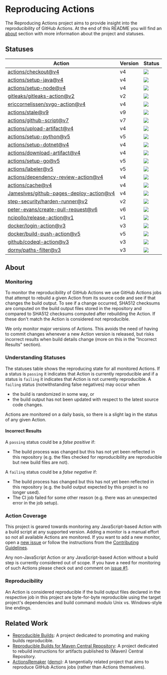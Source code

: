 <!-- SPDX-License-Identifier: CC-BY-4.0 -->

# Reproducing Actions

The Reproducing Actions project aims to provide insight into the reproducibility
of GitHub Actions. At the end of this README you will find an [about] section
with more information about the project and statuses.

[about]: #about

## Statuses

| Action | Version | Status |
| ------ | ------- | ------ |
| [actions/checkout@v4] | v4 | [![][actions/checkout-v4-badge]][actions/checkout-v4-url] |
| [actions/setup-java@v4] | v4 | [![][actions/setup-java-v4-badge]][actions/setup-java-v4-url] |
| [actions/setup-node@v4] | v4 | [![][actions/setup-node-v4-badge]][actions/setup-node-v4-url] |
| [gitleaks/gitleaks-action@v2] | v2 | [![][gitleaks/gitleaks-action-v2-badge]][gitleaks/gitleaks-action-v2-url] |
| [ericcornelissen/svgo-action@v4] | v4 | [![][ericcornelissen/svgo-action-v4-badge]][ericcornelissen/svgo-action-v4-url] |
| [actions/stale@v9] | v9 | [![][actions/stale-v9-badge]][actions/stale-v9-url] |
| [actions/github-script@v7] | v7 | [![][actions/github-script-v7-badge]][actions/github-script-v7-url] |
| [actions/upload-artifact@v4] | v4 | [![][actions/upload-artifact-v4-badge]][actions/upload-artifact-v4-url] |
| [actions/setup-python@v5] | v5 | [![][actions/setup-python-v5-badge]][actions/setup-python-v5-url] |
| [actions/setup-dotnet@v4] | v4 | [![][actions/setup-dotnet-v4-badge]][actions/setup-dotnet-v4-url] |
| [actions/download-artifact@v4] | v4 | [![][actions/download-artifact-v4-badge]][actions/download-artifact-v4-url] |
| [actions/setup-go@v5] | v5 | [![][actions/setup-go-v5-badge]][actions/setup-go-v5-url] |
| [actions/labeler@v5] | v5 | [![][actions/labeler-v5-badge]][actions/labeler-v5-url] |
| [actions/dependency-review-action@v4] | v4 | [![][actions/dependency-review-action-v4-badge]][actions/dependency-review-action-v4-url] |
| [actions/cache@v4] | v4 | [![][actions/cache-v4-badge]][actions/cache-v4-url] |
| [JamesIves/github-pages-deploy-action@v4] | v4 | [![][JamesIves/github-pages-deploy-action-v4-badge]][JamesIves/github-pages-deploy-action-v4-url] |
| [step-security/harden-runner@v2] | v2 | [![][step-security/harden-runner-v2-badge]][step-security/harden-runner-v2-url] |
| [peter-evans/create-pull-request@v6] | v6 | [![][peter-evans/create-pull-request-v6-badge]][peter-evans/create-pull-request-v6-url] |
| [ncipollo/release-action@v1] | v1 | [![][ncipollo/release-action-v1-badge]][ncipollo/release-action-v1-url] |
| [docker/login-action@v3] | v3 | [![][docker/login-action-v3-badge]][docker/login-action-v3-url] |
| [docker/build-push-action@v5] | v5 | [![][docker/build-push-action-v5-badge]][docker/build-push-action-v5-url] |
| [github/codeql-action@v3] | v3 | [![][github/codeql-action-v3-badge]][github/codeql-action-v3-url] |
| [dorny/paths-filter@v3] | v3 | [![][dorny/paths-filter-v3-badge]][dorny/paths-filter-v3-url] |
<!-- INSERT ROW -->
[dorny/paths-filter@v3]: https://github.com/dorny/paths-filter/tree/v3
[dorny/paths-filter-v3-badge]: https://github.com/ericcornelissen/reproducing-actions/actions/workflows/dorny-paths-filter-v3.yml/badge.svg?event=schedule
[dorny/paths-filter-v3-url]: https://github.com/ericcornelissen/reproducing-actions/actions/workflows/dorny-paths-filter-v3.yml
[github/codeql-action@v3]: https://github.com/github/codeql-action/tree/v3
[github/codeql-action-v3-badge]: https://github.com/ericcornelissen/reproducing-actions/actions/workflows/github-codeql-action-v3.yml/badge.svg?event=schedule
[github/codeql-action-v3-url]: https://github.com/ericcornelissen/reproducing-actions/actions/workflows/github-codeql-action-v3.yml
[docker/build-push-action@v5]: https://github.com/docker/build-push-action/tree/v5
[docker/build-push-action-v5-badge]: https://github.com/ericcornelissen/reproducing-actions/actions/workflows/docker-build-push-action-v5.yml/badge.svg?event=schedule
[docker/build-push-action-v5-url]: https://github.com/ericcornelissen/reproducing-actions/actions/workflows/docker-build-push-action-v5.yml
[docker/login-action@v3]: https://github.com/docker/login-action/tree/v3
[docker/login-action-v3-badge]: https://github.com/ericcornelissen/reproducing-actions/actions/workflows/docker-login-action-v3.yml/badge.svg?event=schedule
[docker/login-action-v3-url]: https://github.com/ericcornelissen/reproducing-actions/actions/workflows/docker-login-action-v3.yml
[ncipollo/release-action@v1]: https://github.com/ncipollo/release-action/tree/v1
[ncipollo/release-action-v1-badge]: https://github.com/ericcornelissen/reproducing-actions/actions/workflows/ncipollo-release-action-v1.yml/badge.svg?event=schedule
[ncipollo/release-action-v1-url]: https://github.com/ericcornelissen/reproducing-actions/actions/workflows/ncipollo-release-action-v1.yml
[peter-evans/create-pull-request@v6]: https://github.com/peter-evans/create-pull-request/tree/v6
[peter-evans/create-pull-request-v6-badge]: https://github.com/ericcornelissen/reproducing-actions/actions/workflows/peter-evans-create-pull-request-v6.yml/badge.svg?event=schedule
[peter-evans/create-pull-request-v6-url]: https://github.com/ericcornelissen/reproducing-actions/actions/workflows/peter-evans-create-pull-request-v6.yml
[step-security/harden-runner@v2]: https://github.com/step-security/harden-runner/tree/v2
[step-security/harden-runner-v2-badge]: https://github.com/ericcornelissen/reproducing-actions/actions/workflows/step-security-harden-runner-v2.yml/badge.svg?event=schedule
[step-security/harden-runner-v2-url]: https://github.com/ericcornelissen/reproducing-actions/actions/workflows/step-security-harden-runner-v2.yml
[JamesIves/github-pages-deploy-action@v4]: https://github.com/JamesIves/github-pages-deploy-action/tree/v4
[JamesIves/github-pages-deploy-action-v4-badge]: https://github.com/ericcornelissen/reproducing-actions/actions/workflows/jamesives-github-pages-deploy-action-v4.yml/badge.svg?event=schedule
[JamesIves/github-pages-deploy-action-v4-url]: https://github.com/ericcornelissen/reproducing-actions/actions/workflows/jamesives-github-pages-deploy-action-v4.yml
[actions/cache@v4]: https://github.com/actions/cache/tree/v4
[actions/cache-v4-badge]: https://github.com/ericcornelissen/reproducing-actions/actions/workflows/actions-cache-v4.yml/badge.svg?event=schedule
[actions/cache-v4-url]: https://github.com/ericcornelissen/reproducing-actions/actions/workflows/actions-cache-v4.yml
[actions/dependency-review-action@v4]: https://github.com/actions/dependency-review-action/tree/v4
[actions/dependency-review-action-v4-badge]: https://github.com/ericcornelissen/reproducing-actions/actions/workflows/actions-dependency-review-action-v4.yml/badge.svg?event=schedule
[actions/dependency-review-action-v4-url]: https://github.com/ericcornelissen/reproducing-actions/actions/workflows/actions-dependency-review-action-v4.yml
[actions/labeler@v5]: https://github.com/actions/labeler/tree/v5
[actions/labeler-v5-badge]: https://github.com/ericcornelissen/reproducing-actions/actions/workflows/actions-labeler-v5.yml/badge.svg?event=schedule
[actions/labeler-v5-url]: https://github.com/ericcornelissen/reproducing-actions/actions/workflows/actions-labeler-v5.yml
[actions/setup-go@v5]: https://github.com/actions/setup-go/tree/v5
[actions/setup-go-v5-badge]: https://github.com/ericcornelissen/reproducing-actions/actions/workflows/actions-setup-go-v5.yml/badge.svg?event=schedule
[actions/setup-go-v5-url]: https://github.com/ericcornelissen/reproducing-actions/actions/workflows/actions-setup-go-v5.yml
[actions/download-artifact@v4]: https://github.com/actions/download-artifact/tree/v4
[actions/download-artifact-v4-badge]: https://github.com/ericcornelissen/reproducing-actions/actions/workflows/actions-download-artifact-v4.yml/badge.svg?event=schedule
[actions/download-artifact-v4-url]: https://github.com/ericcornelissen/reproducing-actions/actions/workflows/actions-download-artifact-v4.yml
[actions/setup-dotnet@v4]: https://github.com/actions/setup-dotnet/tree/v4
[actions/setup-dotnet-v4-badge]: https://github.com/ericcornelissen/reproducing-actions/actions/workflows/actions-setup-dotnet-v4.yml/badge.svg?event=schedule
[actions/setup-dotnet-v4-url]: https://github.com/ericcornelissen/reproducing-actions/actions/workflows/actions-setup-dotnet-v4.yml
[actions/setup-python@v5]: https://github.com/actions/setup-python/tree/v5
[actions/setup-python-v5-badge]: https://github.com/ericcornelissen/reproducing-actions/actions/workflows/actions-setup-python-v5.yml/badge.svg?event=schedule
[actions/setup-python-v5-url]: https://github.com/ericcornelissen/reproducing-actions/actions/workflows/actions-setup-python-v5.yml
[actions/upload-artifact@v4]: https://github.com/actions/upload-artifact/tree/v4
[actions/upload-artifact-v4-badge]: https://github.com/ericcornelissen/reproducing-actions/actions/workflows/actions-upload-artifact-v4.yml/badge.svg?event=schedule
[actions/upload-artifact-v4-url]: https://github.com/ericcornelissen/reproducing-actions/actions/workflows/actions-upload-artifact-v4.yml
[actions/github-script@v7]: https://github.com/actions/github-script/tree/v7
[actions/github-script-v7-badge]: https://github.com/ericcornelissen/reproducing-actions/actions/workflows/actions-github-script-v7.yml/badge.svg?event=schedule
[actions/github-script-v7-url]: https://github.com/ericcornelissen/reproducing-actions/actions/workflows/actions-github-script-v7.yml
[actions/stale@v9]: https://github.com/actions/stale/tree/v9
[actions/stale-v9-badge]: https://github.com/ericcornelissen/reproducing-actions/actions/workflows/actions-stale-v9.yml/badge.svg?event=schedule
[actions/stale-v9-url]: https://github.com/ericcornelissen/reproducing-actions/actions/workflows/actions-stale-v9.yml
[ericcornelissen/svgo-action@v4]: https://github.com/ericcornelissen/svgo-action/tree/v4
[ericcornelissen/svgo-action-v4-badge]: https://github.com/ericcornelissen/reproducing-actions/actions/workflows/ericcornelissen-svgo-action-v4.yml/badge.svg?event=schedule
[ericcornelissen/svgo-action-v4-url]: https://github.com/ericcornelissen/reproducing-actions/actions/workflows/ericcornelissen-svgo-action-v4.yml
[gitleaks/gitleaks-action@v2]: https://github.com/gitleaks/gitleaks-action/tree/v2
[gitleaks/gitleaks-action-v2-badge]: https://github.com/ericcornelissen/reproducing-actions/actions/workflows/gitleaks-gitleaks-action-v2.yml/badge.svg?event=schedule
[gitleaks/gitleaks-action-v2-url]: https://github.com/ericcornelissen/reproducing-actions/actions/workflows/gitleaks-gitleaks-action-v2.yml
[actions/setup-node@v4]: https://github.com/actions/setup-node/tree/v4
[actions/setup-node-v4-badge]: https://github.com/ericcornelissen/reproducing-actions/actions/workflows/actions-setup-node-v4.yml/badge.svg?event=schedule
[actions/setup-node-v4-url]: https://github.com/ericcornelissen/reproducing-actions/actions/workflows/actions-setup-node-v4.yml
[actions/setup-java@v4]: https://github.com/actions/setup-java/tree/v4
[actions/setup-java-v4-badge]: https://github.com/ericcornelissen/reproducing-actions/actions/workflows/actions-setup-java-v4.yml/badge.svg?event=schedule
[actions/setup-java-v4-url]: https://github.com/ericcornelissen/reproducing-actions/actions/workflows/actions-setup-java-v4.yml
[actions/checkout@v4]: https://github.com/actions/checkout/tree/v4
[actions/checkout-v4-badge]: https://github.com/ericcornelissen/reproducing-actions/actions/workflows/actions-checkout-v4.yml/badge.svg?event=schedule
[actions/checkout-v4-url]: https://github.com/ericcornelissen/reproducing-actions/actions/workflows/actions-checkout-v4.yml

## About

### Monitoring

To monitor the reproducibility of GitHub Actions we use GitHub Actions jobs that
attempt to rebuild a given Action from its source code and see if that changes
the build output. To see if a change occurred, SHA512 checksums are computed on
the build output files stored in the repository and compared to SHA512 checksums
computed after rebuilding the Action. If these don't match the Action is
considered not reproducible.

We only monitor major versions of Actions. This avoids the need of having to
commit changes whenever a new Action version is released, but risks incorrect
results when build details change (more on this in the "Incorrect Results"
section).

### Understanding Statuses

The statuses table shows the reproducing state for all monitored Actions. If a
status is `passing` it indicates that Action is currently reproducible and if a
status is `failing` it indicates that Action is not currently reproducible. A
`failing` status (notwithstanding false negatives) may occur when

- the build is randomized in some way, or
- the build output has not been updated with respect to the latest source code
  changes.

Actions are monitored on a daily basis, so there is a slight lag in the status
of any given Action.

#### Incorrect Results

A `passing` status could be a *false positive* if:

- The build process was changed but this has not yet been reflected in this
  repository (e.g. the files checked for reproducibility are reproducible but
  new build files are not).

A `failing` status could be a *false negative* if:

- The build process has changed but this has not yet been reflected in this
  repository (e.g. the build output expected by this project is no longer used).
- The CI job failed for some other reason (e.g. there was an unexpected error in
  the job setup).

### Action Coverage

This project is geared towards monitoring any JavaScript-based Action with a
build script at any supported version. Adding a monitor is a manual effort so
not all available Actions are monitored. If you want to add a new monitor, open
a [new issue] or follow the instructions from the [Contributing Guidelines].

Any non-JavaScript Action or any JavaScript-based Action without a build step is
currently considered out of scope. If you have a need for monitoring of such
Actions please check out and comment on [issue #1].

[contributing guidelines]: https://github.com/ericcornelissen/reproducing-actions/blob/main/CONTRIBUTING.md
[new issue]: https://github.com/ericcornelissen/reproducing-actions/issues/new
[issue #1]: https://github.com/ericcornelissen/reproducing-actions/issues/1

### Reproducibility

An Action is considered reproducible if the build output files declared in the
respective job in this project are byte-for-byte reproducible using the target
project's dependencies and build command modulo Unix vs. Windows-style line
endings.

## Related Work

- [Reproducible Builds]: A project dedicated to promoting and making builds
  reproducible.
- [Reproducible Builds for Maven Central Repository]: A project dedicated to
  rebuild instructions for artifacts published to (Maven) Central Repository.
- [ActionsRemaker] ([demo][actionsremaker demo]): A tangentially related project
  that aims to reproduce GitHub Actions jobs (rather than Actions themselves).

[reproducible builds]: https://reproducible-builds.org/
[reproducible builds for maven central repository]: https://github.com/jvm-repo-rebuild/reproducible-central
[actionsremaker demo]: https://www.youtube.com/watch?v=flblSqoxeAk
[actionsremaker]: http://cdn.zhuhaonan.com/files/icse-23-actionsremaker.pdf
